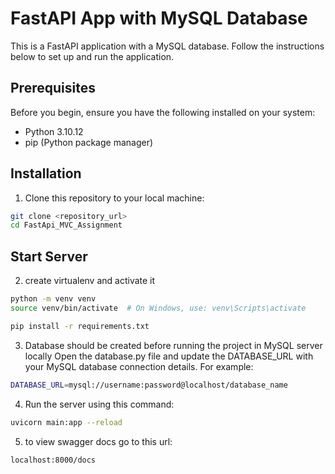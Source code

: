 # FastAPI App with MySQL Database

This is a FastAPI application with a MySQL database. Follow the instructions below to set up and run the application.

## Prerequisites

Before you begin, ensure you have the following installed on your system:

- Python 3.10.12
- pip (Python package manager)

## Installation

1. Clone this repository to your local machine:

```bash
git clone <repository_url>
cd FastApi_MVC_Assignment
```

## Start Server 

2. create virtualenv and activate it
```bash
python -m venv venv
source venv/bin/activate  # On Windows, use: venv\Scripts\activate

pip install -r requirements.txt


```

3. Database should be created before running the project in MySQL server locally
Open the database.py file and update the DATABASE_URL with your MySQL database connection details. For example:
```bash
DATABASE_URL=mysql://username:password@localhost/database_name
```


4. Run the server using this command:
```bash
uvicorn main:app --reload

```


5. to view swagger docs go to this url:
```bash
localhost:8000/docs

```